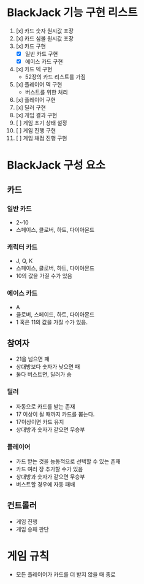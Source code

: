 # BlackJack 기능 구현 리스트
1. [x] 카드 숫자 원시값 포장
2. [x] 카드 심볼 원시값 포장
3. [x] 카드 구현
    - [x] 일반 카드 구현
    - [x] 에이스 카드 구현
4. [x] 카드 덱 구현
    - 52장의 카드 리스트를 가짐
5. [x] 플레이어 덱 구현
    - 버스트를 위한 처리
6. [x] 플레이어 구현
7. [x] 딜러 구현
8. [x] 게임 결과 구현
9. [ ] 게임 초기 상태 설정
10. [ ] 게임 진행 구현
11. [ ] 게임 채점 진행 구현
 

# BlackJack 구성 요소
## 카드
### 일반 카드 
- 2~10
- 스페이스, 클로버, 하트, 다이아몬드 
### 캐릭터 카드
- J, Q, K
- 스페이스, 클로버, 하트, 다이아몬드 
- 10의 값을 가질 수가 있음 

### 에이스 카드 
- A 
- 클로버, 스페이드, 하트, 다이아몬드
- 1 혹은 11의 값을 가질 수가 있음. 

## 참여자
- 21을 넘으면 패
- 상대방보다 숫자가 낮으면 패
- 둘다 버스트면, 딜러가 승 

### 딜러
- 자동으로 카드를 받는 존재
- 17 이상이 될 때까지 카드를 뽑는다.
- 17이상이면 카드 유지
- 상대방과 숫자가 같으면 무승부 

### 플레이어
- 카드 받는 것을 능동적으로 선택할 수 있는 존재 
- 카드 여러 장 추가할 수가 있음
- 상대방과 숫자가 같으면 무승부 
- 버스트할 경우에 자동 패배 

## 컨트롤러 
- 게임 진행 
- 게임 승패 판단

# 게임 규칙
- 모든 플레이어가 카드를 더 받지 않을 때 종료